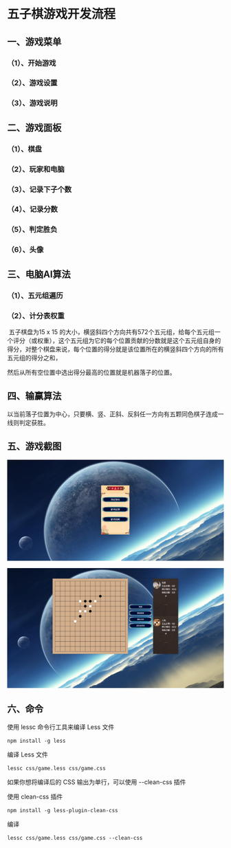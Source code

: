 # 五子棋游戏开发流程

## 一、游戏菜单

### （1）、开始游戏

### （2）、游戏设置

### （3）、游戏说明

## 二、游戏面板

### （1）、棋盘

### （2）、玩家和电脑

### （3）、记录下子个数

### （4）、记录分数

### （5）、判定胜负

### （6）、头像

## 三、电脑AI算法

### （1）、五元组遍历

### （2）、计分表权重

​			五子棋盘为15 x 15 的大小，横竖斜四个方向共有572个五元组，给每个五元组一个评分（或权重），这个五元组为它的每个位置贡献的分数就是这个五元组自身的得分，对整个棋盘来说，每个位置的得分就是该位置所在的横竖斜四个方向的所有五元组的得分之和，

然后从所有空位置中选出得分最高的位置就是机器落子的位置。

## 四、输赢算法

以当前落子位置为中心，只要横、竖、正斜、反斜任一方向有五颗同色棋子连成一线则判定获胜。

## 五、游戏截图

![image](https://github.com/mao888/gobang/blob/main/img.assets/img-1.png)


![image](https://github.com/mao888/gobang/blob/main/img.assets/img-2.png)

## 六、命令
使用 lessc 命令行工具来编译 Less 文件
```shell
npm install -g less
```
编译 Less 文件
```shell
lessc css/game.less css/game.css
```
如果你想将编译后的 CSS 输出为单行，可以使用 --clean-css 插件

使用 clean-css 插件
```shell
npm install -g less-plugin-clean-css
```
编译
```shell
lessc css/game.less css/game.css --clean-css
```
